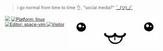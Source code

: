 > i go normal from time to time 👌, "social media?" [¯\_(ツ)_/¯](https://solo.to/bruhtus)

<img align="right" alt="GIF" src="wee.gif" />

<img width="400" src="https://github-readme-stats.vercel.app/api?username=bruhtus&show_icons=true&hide_border=true&hide_title=true">

<a href="https://manjaro.org/">
<img src="https://img.shields.io/badge/platform-%20linux-blue"
alt="Platform: linux" />
<a/>

<a href="http://vim.liuchengxu.org/">
<img src="https://img.shields.io/badge/%F0%9F%94%A7editor-space~vim-blue" alt="Editor: space-vim">
<a/>

<a href="https://github.com/bruhtus">
<img src="https://visitor-badge.glitch.me/badge?page_id=bruhtus.visitor-badge"
alt="Visitor" />
<a/>
